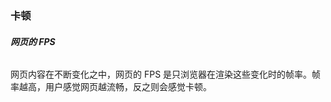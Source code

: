 ### 卡顿

###### **网页的 FPS**

网页内容在不断变化之中，网页的 FPS 是只浏览器在渲染这些变化时的帧率。帧率越高，用户感觉网页越流畅，反之则会感觉卡顿。

###### 







